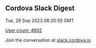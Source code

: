 ## Cordova Slack Digest
Tue, 26 Sep 2023 08:20:55 GMT

[User count: 4802](https://cordova.slack.com/)


Join the conversation at [slack.cordova.io](http://slack.cordova.io/)
